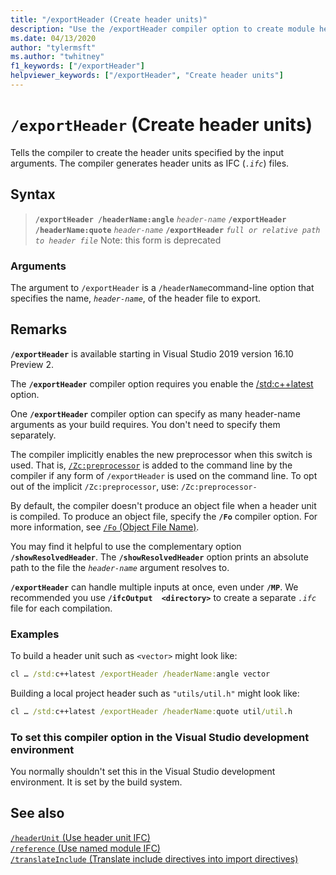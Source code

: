 ```yaml
---
title: "/exportHeader (Create header units)"
description: "Use the /exportHeader compiler option to create module header units for the header-name or include files specified."
ms.date: 04/13/2020
author: "tylermsft"
ms.author: "twhitney"
f1_keywords: ["/exportHeader"]
helpviewer_keywords: ["/exportHeader", "Create header units"]
---
```

# `/exportHeader` (Create header units)

Tells the compiler to create the header units specified by the input arguments. The compiler generates header units as IFC (*`.ifc`*) files.

## Syntax

> **`/exportHeader /headerName:angle`** *`header-name`*
> **`/exportHeader /headerName:quote`** *`header-name`*
> **`/exportHeader`** *`full or relative path to header file`* Note: this form is deprecated

### Arguments

The argument to `/exportHeader` is a `/headerName`command-line option that specifies the name,  *`header-name`*, of the header file to export.  

## Remarks

**`/exportHeader`** is available starting in Visual Studio 2019 version 16.10 Preview 2.

The **`/exportHeader`** compiler option requires you enable the [/std:c++latest](std-specify-language-standard-version.md) option. 

One **`/exportHeader`** compiler option can specify as many header-name arguments as your build requires. You don't need to specify them separately.

The compiler implicitly enables the new preprocessor when this switch is used. That is, [`/Zc:preprocessor`](zc-preprocessor.md) is added to the command line by the compiler if any form of `/exportHeader` is used on the command line. To opt out of the implicit `/Zc:preprocessor`, use: `/Zc:preprocessor-`

By default, the compiler doesn't produce an object file when a header unit is compiled. To produce an object file, specify the **`/Fo`** compiler option. For more information, see [`/Fo` (Object File Name)](fo-object-file-name.md).

You may find it helpful to use the complementary option **`/showResolvedHeader`**. The **`/showResolvedHeader`** option prints an absolute path to the file the *`header-name`* argument resolves to.

**`/exportHeader`** can handle multiple inputs at once, even under **`/MP`**. We recommended you use **`/ifcOutput  <directory>`** to create a separate *`.ifc`* file for each compilation.

### Examples

To build a header unit such as `<vector>` might look like:

```cmd
cl … /std:c++latest /exportHeader /headerName:angle vector
```

Building a local project header such as `"utils/util.h"` might look like:

```cmd
cl … /std:c++latest /exportHeader /headerName:quote util/util.h
```

### To set this compiler option in the Visual Studio development environment

You normally shouldn't set this in the Visual Studio development environment. It is set by the build system.

## See also

[`/headerUnit` (Use header unit IFC)](headerunit.md)\
[`/reference` (Use named module IFC)](module-reference.md)\
[`/translateInclude` (Translate include directives into import directives)](translateinclude.md)
